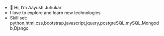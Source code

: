 - 👋 Hi, I’m Aayush Juhukar
- I love to explore and learn new technologies
- Skill set: python,html,css,bootstrap,javascript,jquery,postgreSQL,mySQL,Mongodb,Django


<!---
aayushjuhu/aayushjuhu is a ✨ special ✨ repository because its `README.md` (this file) appears on your GitHub profile.
You can click the Preview link to take a look at your changes.
--->
